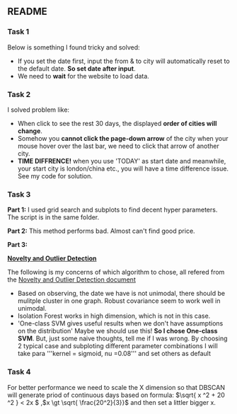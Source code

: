 <style TYPE="text/css">
code.has-jax {font: inherit; font-size: 100%; background: inherit; border: inherit;}
</style>
<script type="text/x-mathjax-config">
MathJax.Hub.Config({
    tex2jax: {
        inlineMath: [['$','$'], ['\\(','\\)']],
        skipTags: ['script', 'noscript', 'style', 'textarea', 'pre'] // removed 'code' entry
    }
});
MathJax.Hub.Queue(function() {
    var all = MathJax.Hub.getAllJax(), i;
    for(i = 0; i < all.length; i += 1) {
        all[i].SourceElement().parentNode.className += ' has-jax';
    }
});
</script>
<script type="text/javascript" src="http://cdn.mathjax.org/mathjax/latest/MathJax.js?config=TeX-AMS-MML_HTMLorMML"></script>

README
---
### Task 1

Below is something I found tricky and solved:
- If you set the date first,  input the from & to city will automatically reset to the default date. **So set date after input**.
- We need to **wait** for the website to load data. 

### Task 2

I solved problem like:
- When click to see the rest 30 days, the displayed **order of cities will change**. 
- Somehow you **cannot click the page-down arrow** of the city when your mouse hover over the last bar, we need to click that arrow of another city.
- **TIME DIFFRENCE!** when you use 'TODAY' as start date and meanwhile, your start city is london/china etc., you will have a time difference issue. See my code for solution.

### Task 3

**Part 1:**
I used grid search and subplots to find decent hyper parameters. The script is in the same folder.

**Part 2:**
This method performs bad. Almost can't find good price.

**Part 3:**

[**Novelty and Outlier Detection**](http://scikit-learn.org/stable/modules/outlier_detection.html)

The following is my concerns of which algorithm to chose, all refered from the [Novelty and Outlier Detection document](http://scikit-learn.org/stable/modules/outlier_detection.html) 
- Based on observing, the date we have is not unimodal, there should be mulitple cluster in one graph. Robust covariance seem to work well in unimodal.
- Isolation Forest works in high dimension, which is not in this case.
- 'One-class SVM gives useful results when we don't have assumptions on the distribution' Maybe we should use this!
**So I chose One-class SVM**. But, just some naive thoughts, tell me if I was wrong.
By choosing 2 typical case and subploting different parameter combinations I will take para '''kernel = sigmoid, nu =0.08''' and set others as default

### Task 4

For better performance we need to scale the X dimension so that DBSCAN will generate priod of continuous days based on formula: $\sqrt{ x ^2 + 20 ^2 } <  2x $ ,$x \gt \sqrt{ \frac{20^2}{3}}$ and then set a littler bigger x.

